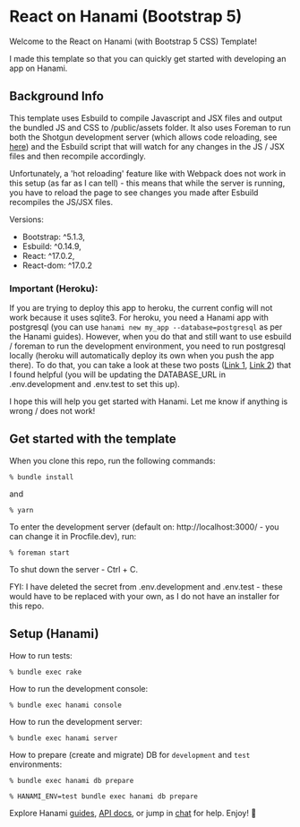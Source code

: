 # React on Hanami (Bootstrap 5)

Welcome to the React on Hanami (with Bootstrap 5 CSS) Template!

I made this template so that you can quickly get started with developing an app on Hanami.

## Background Info

This template uses Esbuild to compile Javascript and JSX files and output the bundled JS and CSS to /public/assets folder. It also uses Foreman to run both the Shotgun development server (which allows code reloading, see [here](https://guides.hanamirb.org/v1.3/projects/code-reloading/)) and the Esbuild script that will watch for any changes in the JS / JSX files and then recompile accordingly.

Unfortunately, a 'hot reloading' feature like with Webpack does not work in this setup (as far as I can tell) - this means that while the server is running, you have to reload the page to see changes you made after Esbuild recompiles the JS/JSX files.

Versions:

- Bootstrap: ^5.1.3,
- Esbuild: ^0.14.9,
- React: ^17.0.2,
- React-dom: ^17.0.2

### Important (Heroku):
If you are trying to deploy this app to heroku, the current config will not work because it uses sqlite3. For heroku, you need a Hanami app with postgresql (you can use `hanami new my_app --database=postgresql` as per the Hanami guides). However, when you do that and still want to use esbuild / foreman to run the development environment, you need to run postgresql locally (heroku will automatically deploy its own when you push the app there). To do that, you can take a look at these two posts ([Link 1](https://www.digitalocean.com/community/tutorials/how-to-install-postgresql-on-ubuntu-20-04-quickstart),  [Link 2](https://medium.com/@vonchristian/setup-hanami-with-postgresql-604f08d4a1eb)) that I found helpful (you will be updating the DATABASE_URL in .env.development and .env.test to set this up).

I hope this will help you get started with Hanami. Let me know if anything is wrong / does not work!

## Get started with the template

When you clone this repo, run the following commands:

```
% bundle install
```

and

```
% yarn
```

To enter the development server (default on: http://localhost:3000/ - you can change it in Procfile.dev), run:

```
% foreman start
```

To shut down the server - Ctrl + C.

FYI: I have deleted the secret from .env.development and .env.test - these would have to be replaced with your own, as I do not have an installer for this repo.

## Setup (Hanami)

How to run tests:

```
% bundle exec rake
```

How to run the development console:

```
% bundle exec hanami console
```

How to run the development server:

```
% bundle exec hanami server
```

How to prepare (create and migrate) DB for `development` and `test` environments:

```
% bundle exec hanami db prepare

% HANAMI_ENV=test bundle exec hanami db prepare
```

Explore Hanami [guides](https://guides.hanamirb.org/), [API docs](http://docs.hanamirb.org/1.3.5/), or jump in [chat](http://chat.hanamirb.org) for help. Enjoy! 🌸
